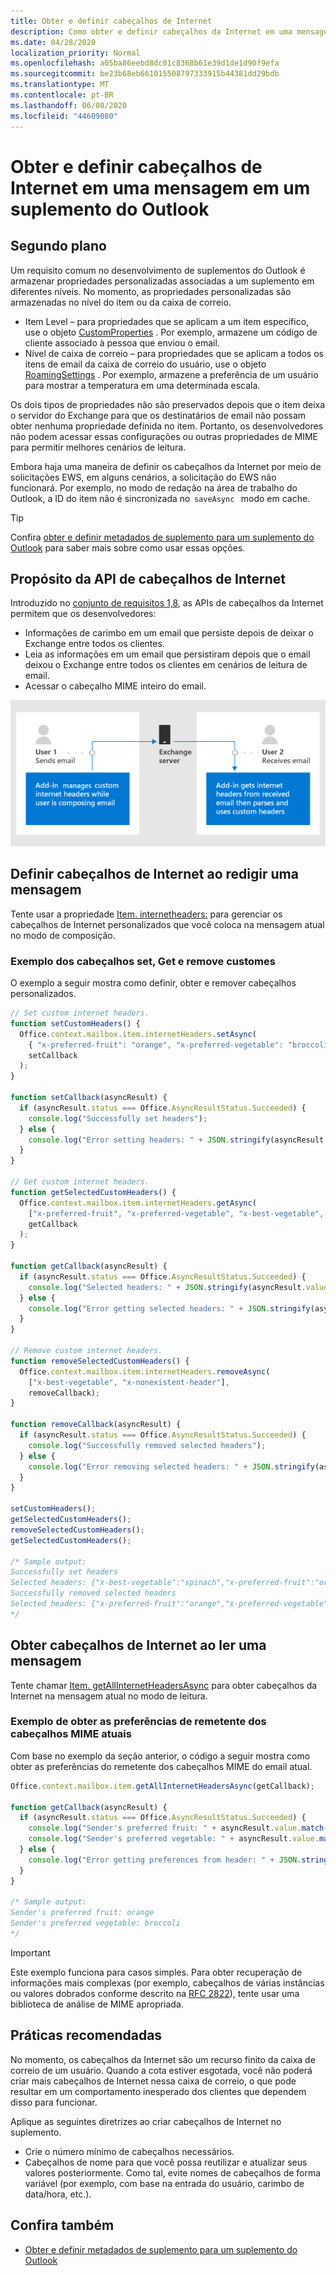 ```yaml
---
title: Obter e definir cabeçalhos de Internet
description: Como obter e definir cabeçalhos da Internet em uma mensagem em um suplemento do Outlook.
ms.date: 04/28/2020
localization_priority: Normal
ms.openlocfilehash: a05ba86eebd8dc01c8368b61e39d1de1d90f9efa
ms.sourcegitcommit: be23b68eb661015508797333915b44381dd29bdb
ms.translationtype: MT
ms.contentlocale: pt-BR
ms.lasthandoff: 06/08/2020
ms.locfileid: "44609080"
---
```

# <a name="get-and-set-internet-headers-on-a-message-in-an-outlook-add-in"></a>Obter e definir cabeçalhos de Internet em uma mensagem em um suplemento do Outlook

## <a name="background"></a>Segundo plano

Um requisito comum no desenvolvimento de suplementos do Outlook é armazenar propriedades personalizadas associadas a um suplemento em diferentes níveis. No momento, as propriedades personalizadas são armazenadas no nível do item ou da caixa de correio.

- Item Level – para propriedades que se aplicam a um item específico, use o objeto [CustomProperties](/javascript/api/outlook/office.customproperties) . Por exemplo, armazene um código de cliente associado à pessoa que enviou o email.
- Nível de caixa de correio – para propriedades que se aplicam a todos os itens de email da caixa de correio do usuário, use o objeto [RoamingSettings](/javascript/api/outlook/office.roamingsettings) . Por exemplo, armazene a preferência de um usuário para mostrar a temperatura em uma determinada escala.

Os dois tipos de propriedades não são preservados depois que o item deixa o servidor do Exchange para que os destinatários de email não possam obter nenhuma propriedade definida no item. Portanto, os desenvolvedores não podem acessar essas configurações ou outras propriedades de MIME para permitir melhores cenários de leitura.

Embora haja uma maneira de definir os cabeçalhos da Internet por meio de solicitações EWS, em alguns cenários, a solicitação do EWS não funcionará. Por exemplo, no modo de redação na área de trabalho do Outlook, a ID do item não é sincronizada no  `saveAsync`   modo em cache.

> [!TIP]
> Confira [obter e definir metadados de suplemento para um suplemento do Outlook](metadata-for-an-outlook-add-in.md) para saber mais sobre como usar essas opções.

## <a name="purpose-of-the-internet-headers-api"></a>Propósito da API de cabeçalhos de Internet

Introduzido no [conjunto de requisitos 1,8](../reference/objectmodel/requirement-set-1.8/outlook-requirement-set-1.8.md), as APIs de cabeçalhos da Internet permitem que os desenvolvedores:

- Informações de carimbo em um email que persiste depois de deixar o Exchange entre todos os clientes.
- Leia as informações em um email que persistiram depois que o email deixou o Exchange entre todos os clientes em cenários de leitura de email.
- Acessar o cabeçalho MIME inteiro do email.

![Diagrama de cabeçalhos de Internet. Text: o usuário 1 envia email. O suplemento gerencia cabeçalhos de Internet personalizados enquanto o usuário está redigindo email. O usuário 2 recebe o email. O suplemento Obtém cabeçalhos de Internet de emails recebidos e, em seguida, analisa e usa cabeçalhos personalizados.](../images/outlook-internet-headers.png)

## <a name="set-internet-headers-while-composing-a-message"></a>Definir cabeçalhos de Internet ao redigir uma mensagem

Tente usar a propriedade [Item. internetheaders:](/javascript/api/outlook/office.messagecompose#internetheaders) para gerenciar os cabeçalhos de Internet personalizados que você coloca na mensagem atual no modo de composição.

### <a name="set-get-and-remove-custom-headers-example"></a>Exemplo dos cabeçalhos set, Get e remove customes

O exemplo a seguir mostra como definir, obter e remover cabeçalhos personalizados.

```js
// Set custom internet headers.
function setCustomHeaders() {
  Office.context.mailbox.item.internetHeaders.setAsync(
    { "x-preferred-fruit": "orange", "x-preferred-vegetable": "broccoli", "x-best-vegetable": "spinach" },
    setCallback
  );
}

function setCallback(asyncResult) {
  if (asyncResult.status === Office.AsyncResultStatus.Succeeded) {
    console.log("Successfully set headers");
  } else {
    console.log("Error setting headers: " + JSON.stringify(asyncResult.error));
  }
}

// Get custom internet headers.
function getSelectedCustomHeaders() {
  Office.context.mailbox.item.internetHeaders.getAsync(
    ["x-preferred-fruit", "x-preferred-vegetable", "x-best-vegetable", "x-nonexistent-header"],
    getCallback
  );
}

function getCallback(asyncResult) {
  if (asyncResult.status === Office.AsyncResultStatus.Succeeded) {
    console.log("Selected headers: " + JSON.stringify(asyncResult.value));
  } else {
    console.log("Error getting selected headers: " + JSON.stringify(asyncResult.error));
  }
}

// Remove custom internet headers.
function removeSelectedCustomHeaders() {
  Office.context.mailbox.item.internetHeaders.removeAsync(
    ["x-best-vegetable", "x-nonexistent-header"],
    removeCallback);
}

function removeCallback(asyncResult) {
  if (asyncResult.status === Office.AsyncResultStatus.Succeeded) {
    console.log("Successfully removed selected headers");
  } else {
    console.log("Error removing selected headers: " + JSON.stringify(asyncResult.error));
  }
}

setCustomHeaders();
getSelectedCustomHeaders();
removeSelectedCustomHeaders();
getSelectedCustomHeaders();

/* Sample output:
Successfully set headers
Selected headers: {"x-best-vegetable":"spinach","x-preferred-fruit":"orange","x-preferred-vegetable":"broccoli"}
Successfully removed selected headers
Selected headers: {"x-preferred-fruit":"orange","x-preferred-vegetable":"broccoli"}
*/
```

## <a name="get-internet-headers-while-reading-a-message"></a>Obter cabeçalhos de Internet ao ler uma mensagem

Tente chamar [Item. getAllInternetHeadersAsync](/javascript/api/outlook/office.messageread#getallinternetheadersasync-options--callback-) para obter cabeçalhos da Internet na mensagem atual no modo de leitura.

### <a name="get-sender-preferences-from-current-mime-headers-example"></a>Exemplo de obter as preferências de remetente dos cabeçalhos MIME atuais

Com base no exemplo da seção anterior, o código a seguir mostra como obter as preferências do remetente dos cabeçalhos MIME do email atual.

```js
Office.context.mailbox.item.getAllInternetHeadersAsync(getCallback);

function getCallback(asyncResult) {
  if (asyncResult.status === Office.AsyncResultStatus.Succeeded) {
    console.log("Sender's preferred fruit: " + asyncResult.value.match(/x-preferred-fruit:.*/gim)[0].slice(19));
    console.log("Sender's preferred vegetable: " + asyncResult.value.match(/x-preferred-vegetable:.*/gim)[0].slice(23));
  } else {
    console.log("Error getting preferences from header: " + JSON.stringify(asyncResult.error));
  }
}

/* Sample output:
Sender's preferred fruit: orange
Sender's preferred vegetable: broccoli
*/
```

> [!IMPORTANT]
> Este exemplo funciona para casos simples. Para obter recuperação de informações mais complexas (por exemplo, cabeçalhos de várias instâncias ou valores dobrados conforme descrito na [RFC 2822](https://tools.ietf.org/html/rfc2822)), tente usar uma biblioteca de análise de MIME apropriada.

## <a name="recommended-practices"></a>Práticas recomendadas

No momento, os cabeçalhos da Internet são um recurso finito da caixa de correio de um usuário. Quando a cota estiver esgotada, você não poderá criar mais cabeçalhos de Internet nessa caixa de correio, o que pode resultar em um comportamento inesperado dos clientes que dependem disso para funcionar.

Aplique as seguintes diretrizes ao criar cabeçalhos de Internet no suplemento.

- Crie o número mínimo de cabeçalhos necessários.
- Cabeçalhos de nome para que você possa reutilizar e atualizar seus valores posteriormente. Como tal, evite nomes de cabeçalhos de forma variável (por exemplo, com base na entrada do usuário, carimbo de data/hora, etc.).

## <a name="see-also"></a>Confira também

- [Obter e definir metadados de suplemento para um suplemento do Outlook](metadata-for-an-outlook-add-in.md)
